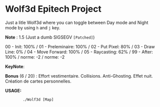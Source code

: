 # Wolf3d Epitech Project

Just a litle Wolf3d where you can toggle between Day mode and Night mode by using `h` and `j` key.

__Note__ : 1.5 (Just a dumb SIGSEGV `[Patched]`)

00 - Init: 100% / 01 - Preleminaire: 100% / 02 - Put Pixel: 80% / 03 - Draw Line: 0% / 04 - Move Forward: 100% / 05 - Raycasting: 62% / 99 - After: 100% / norme: -2 / norme: -2

__KeyNote__:

__Bonus__ (6 / 20) :
Effort vestimentaire.
Collisions.
Anti-Ghosting.
Effet nuit.
Création de cartes personnelles.

__USAGE:__
```shell
        ./Wolf3d [Map]
```
